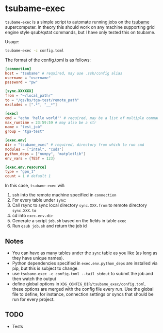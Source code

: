 # tsubame-exec

`tsubame-exec` is a simple script to automate running jobs on the
[tsubame](https://en.wikipedia.org/wiki/Tsubame_(supercomputer))
supercomputer. In theory this should work on any machine supporting
grid engine style qsub/qstat commands, but I have only tested this on
tsubame.

Usage:
```bash
tsubame-exec -c config.toml
```

The format of the config.toml is as follows:
```toml
[connection]
host = "tsubame" # required, may use .ssh/config alias
username = "username"
password = "pw"

[sync.XXXXXX]
from = "~/local_path/"
to = "/gs/bs/tga-test/remote_path"
excludes = [".*", "__*"]

[exec]
cmd = "echo 'hello world'" # required, may be a list of multiple commands
max_runtime = 23:59:59 # may also be a str
name = "test_job"
group = "tga-test"

[exec.env]
dir = "tsubame_exec" # required, directory from which to run cmd
modules = ["intel", "cuda"]
python_deps = ["numpy", "matplotlib"]
env_vars = {TEST = 123}

[exec.env.resource]
type = "gpu_1"
count = 1 # default 1
```
In this case, `tsubame-exec` will:

1. ssh into the remote machine specified in `connection`
2. For every table under `sync`:
  1. Call rsync to sync local directory `sync.XXX.from` to remote
     directory `sync.XXX.to`
3. cd into `exec.env.dir`
4. Generate a script `job.sh` based on the fields in table `exec`
5. Run `qsub job.sh` and return the job id


## Notes
- You can have as many tables under the `sync` table as you like (as long as they have unique names).
- Python dependencies specified in `exec.env.python_deps` are installed via pip, but this is subject to change.
- use `tsubame-exec -c config.toml --tail stdout` to submit the job and then watch the output
- define global options in `XDG_CONFIG_DIR/tsubame_exec/config.toml`. these options are merged with the config file every run. Use the global file to define, for instance, connection settings or syncs that should be run for every project.

## TODO
- Tests
